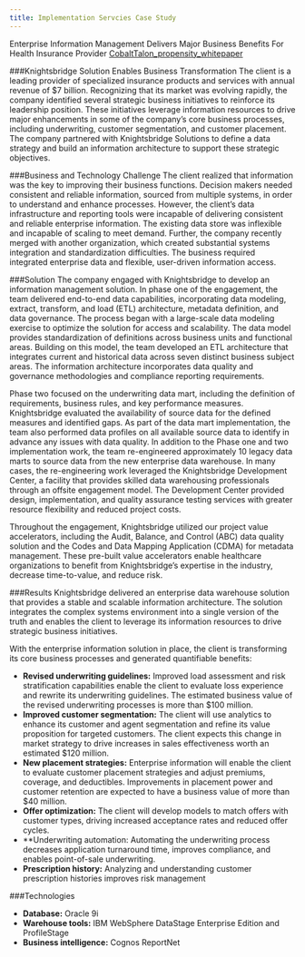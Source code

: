 ```yaml
---
title: Implementation Servcies Case Study
---
```


Enterprise Information Management Delivers Major Business Benefits For Health Insurance Provider
[CobaltTalon_propensity_whitepaper](/pdfs/CobaltTalon_propensity_whitepaper.pdf)

###Knightsbridge Solution Enables Business Transformation
The client is a leading provider of specialized insurance products and services with annual revenue of $7 billion. Recognizing that its market was evolving rapidly, the company identified several strategic business initiatives to reinforce its leadership position. These initiatives leverage information resources to drive major enhancements in some of the company’s core business processes, including underwriting, customer segmentation, and customer placement. The company partnered with Knightsbridge Solutions to define a data strategy and build an information architecture to support these strategic objectives.

###Business and Technology Challenge
The client realized that information was the key to improving their business functions. Decision makers needed consistent and reliable information, sourced from multiple systems, in order to understand and enhance processes. However, the client’s data infrastructure and reporting tools were incapable of delivering consistent and reliable enterprise information. The existing data store was inflexible and incapable of scaling to meet demand. Further, the company recently merged with another organization, which created substantial systems integration and standardization difficulties. The business required integrated enterprise data and flexible, user-driven information access.

###Solution
The company engaged with Knightsbridge to develop an information management solution. In phase one of the engagement, the team delivered end-to-end data capabilities, incorporating data modeling, extract, transform, and load (ETL) architecture, metadata definition, and data governance. The process began with a large-scale data modeling exercise to optimize the solution for access and scalability. The data model provides standardization of definitions across business units and functional areas. Building on this model, the team developed an ETL architecture that integrates current and historical data across seven distinct business subject areas. The information architecture incorporates data quality and governance methodologies and compliance reporting requirements.

Phase two focused on the underwriting data mart, including the definition of requirements, business rules, and key performance measures. Knightsbridge evaluated the availability of source data for the defined measures and identified gaps. As part of the data mart implementation, the team also performed data profiles on all available source data to identify in advance any issues with data quality. In addition to the Phase one and two implementation work, the team re-engineered approximately 10 legacy data marts to source data from the new enterprise data warehouse. In many cases, the re-engineering work leveraged the Knightsbridge Development Center, a facility that provides skilled data warehousing professionals through an offsite engagement model. The Development Center provided design, implementation, and quality assurance testing services with greater resource flexibility and reduced project costs. 

Throughout the engagement, Knightsbridge utilized our project value accelerators, including the Audit, Balance, and Control (ABC) data quality solution and the Codes and Data Mapping Application (CDMA) for metadata management. These pre-built value accelerators enable healthcare organizations to benefit from Knightsbridge’s expertise in the industry, decrease time-to-value, and reduce risk.

###Results
Knightsbridge delivered an enterprise data warehouse solution that provides a stable and scalable information architecture. The solution integrates the complex systems environment into a single version of the truth and enables the client to leverage its information resources to drive strategic business initiatives.

With the enterprise information solution in place, the client is transforming its core business processes and generated quantifiable benefits:

* **Revised underwriting guidelines:** Improved load assessment and risk stratification capabilities enable the client to evaluate loss experience and rewrite its underwriting guidelines. The estimated business value of the revised underwriting processes is more than $100 million.
* **Improved customer segmentation:** The client will use analytics to enhance its customer and agent segmentation and refine its value proposition for targeted customers. The client expects this change in market strategy to drive increases in sales effectiveness worth an estimated $120 million.
* **New placement strategies:** Enterprise information will enable the client to evaluate customer placement strategies and adjust premiums, coverage, and deductibles. Improvements in placement power and customer retention are expected to have a business value of more than $40 million.
* **Offer optimization:** The client will develop models to match offers with customer types, driving increased acceptance rates and reduced offer cycles.
* **Underwriting automation: Automating the underwriting process decreases application turnaround time, improves compliance, and enables point-of-sale underwriting.
* **Prescription history:** Analyzing and understanding customer prescription histories improves risk management

###Technologies
* **Database:** Oracle 9i
* **Warehouse tools:** IBM WebSphere DataStage Enterprise Edition and ProfileStage
* **Business intelligence:** Cognos ReportNet